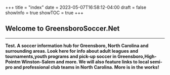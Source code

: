 +++
title = "index"
date = 2023-05-07T16:58:12-04:00
draft = false
showInfo = true
showTOC = true
+++

## Welcome to GreensboroSoccer.Net
---  

**Test. A soccer information hub for Greensboro, North Carolina and surrounding areas. Look here for info about adult leagues and tournaments,youth programs and pick-up soccer in Greensboro,High-Pointm Winston-Salem and more.  We will also feature links to local semi-pro and professional club teams in North Carolina. More is in the works!**



